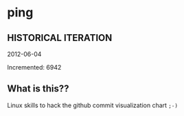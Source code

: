 # ping

## HISTORICAL ITERATION
2012-06-04

Incremented: 6942

## What is this?? 
Linux skills to hack the github commit visualization chart `;-)`
